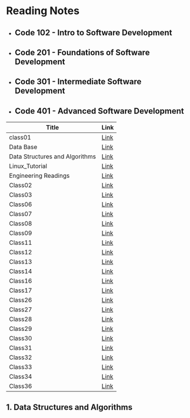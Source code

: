 # Reading Notes

+ ##  Code 102 - Intro to Software Development

+ ## Code 201 - Foundations of Software Development

+ ## Code 301 - Intermediate Software Development

+ ## Code 401 - Advanced Software Development
| Title      | Link |
| -----------| ----------- |
| class01      | [Link](Class01.md)       |
| Data Base   | [Link](databases.md)      |
| Data Structures and Algorithms | [Link](DataStructuresandAlgorithms.md)      |
| Linux_Tutorial   | [Link](LinuxTutorial.md)      |
|Engineering Readings   | [Link](EngineeringReadings.md)      |
|Class02 | [Link](Class02.md)      |
|Class03 | [Link](Class03.md)      |
|Class06 | [Link](Class06.md)      |
|Class07 | [Link](Class07.md)      |
|Class08 | [Link](Class08.md)      |
|Class09 | [Link](Class09.md)      |
|Class11| [Link](Class11.md)      |
|Class12| [Link](Class12.md)      |
|Class13| [Link](Class13.md)      |
|Class14| [Link](Class14.md)      |
|Class16| [Link](Class16.md)      |
|Class17| [Link](Class17.md)      |
|Class26| [Link](Class26.md)      |
|Class27| [Link](Class27.md)      |
|Class28| [Link](Class28.md)      |
|Class29| [Link](Class29.md)      |
|Class30| [Link](Class30.md)      |
|Class31| [Link](Class31.md)      |
|Class32| [Link](Class32.md)      |
|Class33| [Link](Class33.md)      |
|Class34| [Link](Class34.md)      |
|Class36| [Link](Class36.md)      |
























## 1. Data Structures and Algorithms
